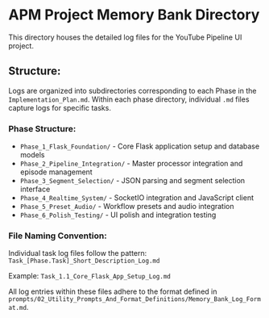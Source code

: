 # APM Project Memory Bank Directory

This directory houses the detailed log files for the YouTube Pipeline UI project.

## Structure:

Logs are organized into subdirectories corresponding to each Phase in the `Implementation_Plan.md`. Within each phase directory, individual `.md` files capture logs for specific tasks.

### Phase Structure:
- `Phase_1_Flask_Foundation/` - Core Flask application setup and database models
- `Phase_2_Pipeline_Integration/` - Master processor integration and episode management
- `Phase_3_Segment_Selection/` - JSON parsing and segment selection interface
- `Phase_4_Realtime_System/` - SocketIO integration and JavaScript client
- `Phase_5_Preset_Audio/` - Workflow presets and audio integration
- `Phase_6_Polish_Testing/` - UI polish and integration testing

### File Naming Convention:
Individual task log files follow the pattern: `Task_[Phase.Task]_Short_Description_Log.md`

Example: `Task_1.1_Core_Flask_App_Setup_Log.md`

All log entries within these files adhere to the format defined in `prompts/02_Utility_Prompts_And_Format_Definitions/Memory_Bank_Log_Format.md`.
